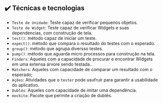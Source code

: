 ## ✔️ Técnicas e tecnologias

- `Teste de Unidade`: Teste capaz de verificar pequenos objetos.
- `Teste de Widget`: Teste capaz de  verificar Widgets e suas dependencias, com construção de tela.
- `test()`: método capaz de iniciar um teste.
- `expect()`: método que compara o resultado do testes com o esperado.
- `group()`: método que agrupa diversso testes.
- `pump()`: método que aguarda micro processos para construção na tela.
- `Finders`: Aqueles com a capacidade de procurar e encontrar Widgets em uma extensa árvore sendo testada..
- `Matchers`: Aqueles com capacidade de comparar um resultado com o esperado;
- `Ações`: Atividades que o `tester` pode usufruir para garantir a usabilidade do aplicativo. 
- `Dublês`: Aqueles com capacidade de imitar uma dependência.
- `mockito`: Pacote que permite a criação de dublês.
